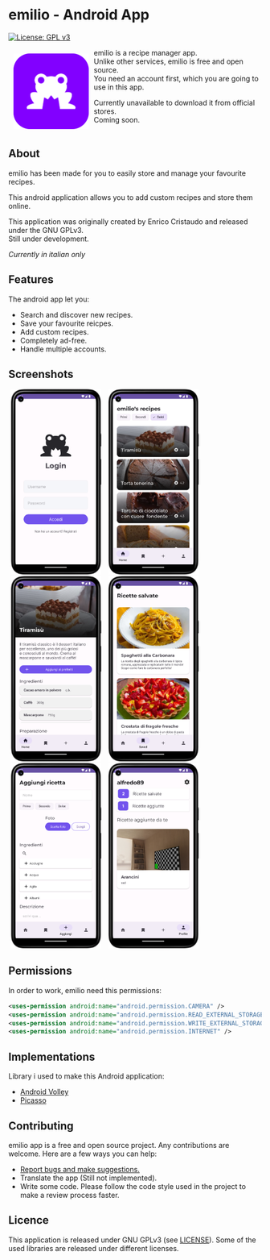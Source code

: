 # emilio - Android App
[![License: GPL v3](https://img.shields.io/badge/License-GPLv3-blue.svg)](LICENSE)

<img src="/readme/emilio-logo.svg" align="left"
width="150" hspace="10" vspace="10">

emilio is a recipe manager app. <br>
Unlike other services, emilio is free and open source. <br>
You need an account first, which you are going to use in this app. <br>

Currently unavailable to download it from official stores. <br>
Coming soon. <br> <br>

## About

emilio has been made for you to easily store and manage your favourite recipes.

This android application allows you to add custom recipes and store them online.

This application was originally created by Enrico Cristaudo and released under the GNU GPLv3.<br>
Still under development.

*Currently in italian only*

## Features

The android app let you:
- Search and discover new recipes.
- Save your favourite reicpes.
- Add custom recipes.
- Completely ad-free.
- Handle multiple accounts.


## Screenshots

<div>
<a href="readme/login.png"><img src="/readme/login.png" width="180" hspace="5"></a>
<a href="readme/home.png"><img src="/readme/home.png" width="180" hspace="5"></a>
<a href="readme/recipe.png"><img src="/readme/recipe.png" width="180" hspace="5"></a>
<a href="readme/saved.png"><img src="/readme/saved.png" width="180" hspace="5"></a>
<a href="readme/add.png"><img src="/readme/add.png" width="180" hspace="5"></a>
<a href="readme/profile.png"><img src="/readme/profile.png" width="180" hspace="5"></a>

</div>

## Permissions

In order to work, emilio need this permissions:
```xml
<uses-permission android:name="android.permission.CAMERA" />
<uses-permission android:name="android.permission.READ_EXTERNAL_STORAGE" />
<uses-permission android:name="android.permission.WRITE_EXTERNAL_STORAGE" />
<uses-permission android:name="android.permission.INTERNET" />
```

## Implementations

Library i used to make this Android application:
- [Android Volley](https://google.github.io/volley/)
- [Picasso](https://square.github.io/picasso/)

## Contributing

emilio app is a free and open source project. Any contributions are welcome. Here are a few ways you can help:
 * [Report bugs and make suggestions.](https://github.com/enricocristaudo/emilio/issues)
 * Translate the app (Still not implemented).
 * Write some code. Please follow the code style used in the project to make a review process faster.

## Licence

This application is released under GNU GPLv3 (see [LICENSE](LICENSE)).
Some of the used libraries are released under different licenses.
